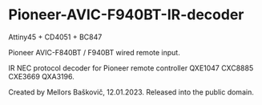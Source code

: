 # Pioneer-AVIC-F940BT-IR-decoder

Attiny45 + CD4051 + BC847

Pioneer AVIC-F840BT / F940BT wired remote input.

IR NEC protocol decoder for Pioneer remote controller QXE1047 CXC8885 CXE3669 QXA3196.
  
Created by Mellors Baškovič, 12.01.2023.
Released into the public domain.
